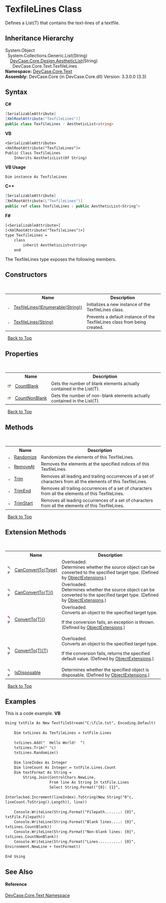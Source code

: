 # TexfileLines Class
 

Defines a List(T) that contains the text-lines of a textfile.


## Inheritance Hierarchy
System.Object<br />&nbsp;&nbsp;System.Collections.Generic.List(String)<br />&nbsp;&nbsp;&nbsp;&nbsp;<a href="T_DevCase_Core_Design_AestheticList_1">DevCase.Core.Design.AestheticList</a>(String)<br />&nbsp;&nbsp;&nbsp;&nbsp;&nbsp;&nbsp;DevCase.Core.Text.TexfileLines<br />
**Namespace:**&nbsp;<a href="N_DevCase_Core_Text">DevCase.Core.Text</a><br />**Assembly:**&nbsp;DevCase.Core (in DevCase.Core.dll) Version: 3.3.0.0 (3.3)

## Syntax

**C#**<br />
``` C#
[SerializableAttribute]
[XmlRootAttribute("TexfileLines")]
public class TexfileLines : AestheticList<string>
```

**VB**<br />
``` VB
<SerializableAttribute>
<XmlRootAttribute("TexfileLines")>
Public Class TexfileLines
	Inherits AestheticList(Of String)
```

**VB Usage**<br />
``` VB Usage
Dim instance As TexfileLines
```

**C++**<br />
``` C++
[SerializableAttribute]
[XmlRootAttribute(L"TexfileLines")]
public ref class TexfileLines : public AestheticList<String^>
```

**F#**<br />
``` F#
[<SerializableAttribute>]
[<XmlRootAttribute("TexfileLines")>]
type TexfileLines =  
    class
        inherit AestheticList<string>
    end
```

The TexfileLines type exposes the following members.


## Constructors
&nbsp;<table><tr><th></th><th>Name</th><th>Description</th></tr><tr><td>![Public method](media/pubmethod.gif "Public method")</td><td><a href="M_DevCase_Core_Text_TexfileLines__ctor">TexfileLines(IEnumerable(String))</a></td><td>
Initializes a new instance of the TexfileLines class.</td></tr><tr><td>![Public method](media/pubmethod.gif "Public method")</td><td><a href="M_DevCase_Core_Text_TexfileLines__ctor_1">TexfileLines(String)</a></td><td>
Prevents a default instance of the TexfileLines class from being created.</td></tr></table>&nbsp;
<a href="#texfilelines-class">Back to Top</a>

## Properties
&nbsp;<table><tr><th></th><th>Name</th><th>Description</th></tr><tr><td>![Public property](media/pubproperty.gif "Public property")</td><td><a href="P_DevCase_Core_Text_TexfileLines_CountBlank">CountBlank</a></td><td>
Gets the number of blank elements actually contained in the List(T).</td></tr><tr><td>![Public property](media/pubproperty.gif "Public property")</td><td><a href="P_DevCase_Core_Text_TexfileLines_CountNonBlank">CountNonBlank</a></td><td>
Gets the number of non-blank elements actually contained in the List(T).</td></tr></table>&nbsp;
<a href="#texfilelines-class">Back to Top</a>

## Methods
&nbsp;<table><tr><th></th><th>Name</th><th>Description</th></tr><tr><td>![Public method](media/pubmethod.gif "Public method")</td><td><a href="M_DevCase_Core_Text_TexfileLines_Randomize">Randomize</a></td><td>
Randomizes the elements of this TexfileLines.</td></tr><tr><td>![Public method](media/pubmethod.gif "Public method")</td><td><a href="M_DevCase_Core_Text_TexfileLines_RemoveAt">RemoveAt</a></td><td>
Removes the elements at the specified indices of this TexfileLines.</td></tr><tr><td>![Public method](media/pubmethod.gif "Public method")</td><td><a href="M_DevCase_Core_Text_TexfileLines_Trim">Trim</a></td><td>
Removes all leading and trailing occurrences of a set of characters from all the elements of this TexfileLines.</td></tr><tr><td>![Public method](media/pubmethod.gif "Public method")</td><td><a href="M_DevCase_Core_Text_TexfileLines_TrimEnd">TrimEnd</a></td><td>
Removes all trailing occurrences of a set of characters from all the elements of this TexfileLines.</td></tr><tr><td>![Public method](media/pubmethod.gif "Public method")</td><td><a href="M_DevCase_Core_Text_TexfileLines_TrimStart">TrimStart</a></td><td>
Removes all leading occurrences of a set of characters from all the elements of this TexfileLines.</td></tr></table>&nbsp;
<a href="#texfilelines-class">Back to Top</a>

## Extension Methods
&nbsp;<table><tr><th></th><th>Name</th><th>Description</th></tr><tr><td>![Public Extension Method](media/pubextension.gif "Public Extension Method")![Code example](media/CodeExample.png "Code example")</td><td><a href="M_DevCase_Core_Extensions_Object_ObjectExtensions_CanConvertTo">CanConvertTo(Type)</a></td><td>Overloaded.  
Determines whether the source object can be converted to the specified target type.
 (Defined by <a href="T_DevCase_Core_Extensions_Object_ObjectExtensions">ObjectExtensions</a>.)</td></tr><tr><td>![Public Extension Method](media/pubextension.gif "Public Extension Method")![Code example](media/CodeExample.png "Code example")</td><td><a href="M_DevCase_Core_Extensions_Object_ObjectExtensions_CanConvertTo__1">CanConvertTo(T)()</a></td><td>Overloaded.  
Determines whether the source object can be converted to the specified target type.
 (Defined by <a href="T_DevCase_Core_Extensions_Object_ObjectExtensions">ObjectExtensions</a>.)</td></tr><tr><td>![Public Extension Method](media/pubextension.gif "Public Extension Method")![Code example](media/CodeExample.png "Code example")</td><td><a href="M_DevCase_Core_Extensions_Object_ObjectExtensions_ConvertTo__1">ConvertTo(T)()</a></td><td>Overloaded.  
Converts an object to the specified target type. 

 If the conversion fails, an exception is thrown.
 (Defined by <a href="T_DevCase_Core_Extensions_Object_ObjectExtensions">ObjectExtensions</a>.)</td></tr><tr><td>![Public Extension Method](media/pubextension.gif "Public Extension Method")![Code example](media/CodeExample.png "Code example")</td><td><a href="M_DevCase_Core_Extensions_Object_ObjectExtensions_ConvertTo__1_1">ConvertTo(T)(T)</a></td><td>Overloaded.  
Converts an object to the specified target type. 

 If the conversion fails, returns the specified default value.
 (Defined by <a href="T_DevCase_Core_Extensions_Object_ObjectExtensions">ObjectExtensions</a>.)</td></tr><tr><td>![Public Extension Method](media/pubextension.gif "Public Extension Method")![Code example](media/CodeExample.png "Code example")</td><td><a href="M_DevCase_Core_Extensions_Object_ObjectExtensions_IsDisposable">IsDisposable</a></td><td>
Determines whether the specified object is disposable.
 (Defined by <a href="T_DevCase_Core_Extensions_Object_ObjectExtensions">ObjectExtensions</a>.)</td></tr></table>&nbsp;
<a href="#texfilelines-class">Back to Top</a>

## Examples
This is a code example. 
**VB**<br />
``` VB
Using txtFile As New TextfileStream("C:\file.txt", Encoding.Default)

    Dim txtLines As TexfileLines = txtFile.Lines

    txtLines.Add("  Hello World!  ")
    txtLines.Trim(" "c)
    txtLines.Randomize()

    Dim lineIndex As Integer
    Dim lineCount As Integer = txtFile.Lines.Count
    Dim textFormat As String =
        String.Join(ControlChars.NewLine,
                    From line As String In txtFile.Lines
                    Select String.Format("{0}: {1}",
                           Interlocked.Increment(lineIndex).ToString(New String("0"c, lineCount.ToString().Length)), line))

    Console.WriteLine(String.Format("Filepath.......: {0}", txtFile.Filepath))
    Console.WriteLine(String.Format("Blank lines....: {0}", txtLines.CountBlank))
    Console.WriteLine(String.Format("Non-blank lines: {0}", txtLines.CountNonBlank))
    Console.WriteLine(String.Format("Lines..........: {0}", Environment.NewLine + textFormat))

End Using
```


## See Also


#### Reference
<a href="N_DevCase_Core_Text">DevCase.Core.Text Namespace</a><br />